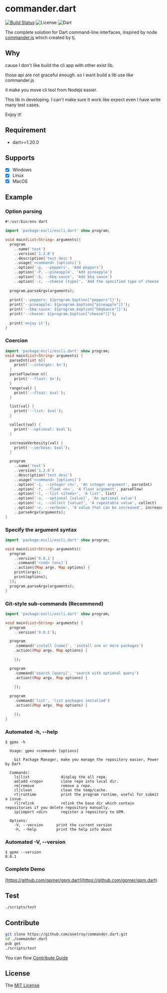 # commander.dart
[![Build Status](https://travis-ci.org/axetroy/commander.dart.svg?branch=master)](https://travis-ci.org/axetroy/commander.dart)
![License](https://img.shields.io/badge/license-MIT-green.svg)
![Dart](https://img.shields.io/badge/dart-%3E=1.20.0-blue.svg?style=flat-square)

The complete solution for Dart command-line interfaces, inspired by node [commander.js](https://github.com/tj/commander.js) which created by tj.

## Why

cause I don't like build the cli app with other exist lib.

those api are not graceful enough. so I want build a lib use like commander.js

it make you move cli tool from Nodejs easier.

This lib in developing. I can't make sure it work like expect even I have write many test cases.

Enjoy it!

## Requirement

- dart>=1.20.0

## Supports

- [x] Windows
- [x] Linux
- [x] MacOS

## Example

### Option parsing

```dart
#!/usr/bin/env dart

import 'package:escli/escli.dart' show program;

void main(List<String> arguments){
  program
    ..name('test')
    ..version('1.2.0')
    ..description('test desc')
    ..usage('<command> [options]')
    ..option('-p, --peppers', 'Add peppers')
    ..option('-P, --pineapple', 'Add pineapple')
    ..option('-b, --bbq-sauce', 'Add bbq sauce')
    ..option('-c, --cheese [type]', 'Add the specified type of cheese [marble]');
  
  program.parseArgv(arguments);
  
  print('--peppers: ${program.$option["peppers"]}');
  print('--pineapple: ${program.$option["pineapple"]}');
  print('--bbq-sauce: ${program.$option["bbqSauce"]}');
  print('--cheese: ${program.$option["cheese"]}');
  
  print('enjoy it');
}
```

### Coercion

```dart
import 'package:escli/escli.dart' show program;
void main(List<String> arguments) {
  parseInt(int n){
    print('--interger: $n');
  }
  parseFlow(num n){
    print('--float: $n');
  }
  range(val) {
    print('--float: $val');
  }

  list(val) {
    print('--list: $val');
  }

  collect(val) {
    print('--optional: $val');
  }

  increaseVerbosity(val) {
    print('--verbose: $val');
  }

  program
    ..name('test')
    ..version('1.2.0')
    ..description('test desc')
    ..usage('<command> [options]')
    ..option('-i, --integer <n>', 'An integer argument', parseInt)
    ..option('-f, --float <n>', 'A float argument', parseFlow)
    ..option('-l, --list <items>', 'A list', list)
    ..option('-o, --optional [value]', 'An optional value')
    ..option('-c, --collect [value]', 'A repeatable value', collect)
    ..option('-v, --verbose', 'A value that can be increased', increaseVerbosity, 0)
    ..parseArgv(arguments);
}
```

###  Specify the argument syntax

```dart
import 'package:escli/escli.dart' show program;

void main(List<String> arguments){
  program
    ..version('0.0.1')
    ..command('<cmd> [env]')
    ..action((Map argv, Map options) {
    print(argv);
    print(options);
  });
  program.parseArgv(arguments);
}
```

### Git-style sub-commands (Recommend)

```dart
import 'package:escli/escli.dart' show program;

void main(List<String> arguments) {
  program
    ..version('0.0.1');

  program
    .command('install [name]', 'install one or more packages')
    .action((Map argv, Map options) {

    });

  program
    .command('search [query]', 'search with optional query')
    .action((Map argv, Map options) {

    });
  
  program
    .command('list', 'list packages installed')
    .action((Map argv, Map options) {

    });
}
```

### Automated -h, --help

```
$ gpmx -h

  Usage: gpmx <command> [options]

    Git Package Manager, make you manage the repository easier, Power by Dart

  Commands:
    ls|list              display the all repo.
    ad|add <repo>        clone repo into local dir.
    rm|remove            remove a repo.
    cl|clean             clean the temp/cache.
    rt|runtime           print the program runtime, useful for submit a issue.
    rl|relink            relink the base dir which contain repositories if you delete repository manually.
    ip|import <dir>      register a repository to GPM.

  Options:
    -V, --version      print the current version
    -h, --help         print the help info about 

```

### Automated -V, --version

```
$ gpmx --version
0.0.1
```

### Complete Demo

[https://github.com/gpmer/gpm.dart](https://github.com/gpmer/gpm.dart)

## Test
```bash
./scripts/test
```

## Contribute

```bash
git clone https://github.com/axetroy/commander.dart.git
cd ./commander.dart
pub get
./scripts/test
```

You can flow [Contribute Guide](https://github.com/axetroy/commander.dart/blob/master/contributing.md)

## License

The [MIT License](https://github.com/axetroy/commander.dart/blob/master/LICENSE)